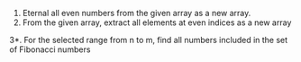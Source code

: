 1. Eternal all even numbers from the given array as a new array.
2. From the given array, extract all elements at even indices as a new array

3*. For the selected range from n to m, find all numbers included in the set of Fibonacci numbers
